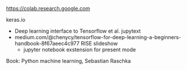 
https://colab.research.google.com


keras.io
- Deep learning interface to Tensorflow et al.
jupytext
- medium.com/@chenycy/tensorflow-for-deep-learning-a-beginners-handbook-8f67aeec4c977
RISE slideshow
	- jupyter notebook exstension for present mode


Book: Python machine learning, Sebastian Raschka


